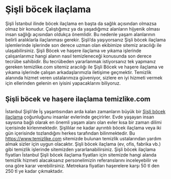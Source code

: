 # Şişli böcek ilaçlama 
Şişli İstanbul ilinde böcek ilaçlama en başta da sağlık açısından olmazsa olmaz bir konudur. Çalıştığımız ya da yaşadığımız alanların hijyenik olması insan sağlığı açısından oldukça önemlidir. Bu nedenle yaşam alanlarının belirli aralıklarla ilaçlanması gerekir. Şişli’da yaşıyorsanız Şişli böcek ilaçlama işlemlerinde işlerinde son derece uzman olan ekibimize sitemiz aracılığı ile ulaşabilirsiniz. Şişli Böcek ve haşere ilaçlama ve yıkama işlerinde çalışanlarımız hangi alanın nasıl temizleneceği konusunda son derece tecrübe sahibidir. Bu tecrübeden yararlanmak istiyorsanız tek yapmanız gereken temizlike.com sitemiz aracılığı ile Şişli Böcek ve haşere ilaçlama ve yıkama işlerinde çalışan arkadaşlarımızla iletişime geçmektir. Temizlik alanında hizmet veren ustalarımıza güveniyor, sizlere en iyi hizmeti vermek için ellerinden gelenin en iyisini yapacaklarını biliyoruz.

## Şişli böcek ve haşere ilaçlama temizlike.com
İstanbul Şişli’de İş yaşantısından arda kalan zamanların büyük bir [Şişli böcek ilaçlama](https://www.temizlike.com/sisli/)  çoğunluğunu insanlar evlerinde geçirirler. Evde yaşayan insan sayısına bağlı olarak en önemli yaşam alanı olan evler kısa bir zaman dilimi içerisinde kirlenmektedir. Şişlilılar ne kadar ayrıntılı böcek ilaçlama veya iki gün içerisinde tozlandığını herkes tarafından bilinmektedir. Bu https://www.temizlike.com sitemizde bulunan temizlik ustalarından yardım almak sizler için uygun olacaktır. Şişli böcek ilaçlama (ev, ofis, fabrika vb.) gibi temizlik işlerinde sitemizden yararlanabilirsiniz.
Şişli böcek ilaçlama fiyatları
İstanbul Şişli böcek ilaçlama fiyatları için sitemizde hangi alanda temizlik hizmeti alacaksanız personelimizin referanslarını inceleyebilir ve ona göre karar verebilirsiniz. Metrekara fiyatları haşerelere karşı 50 tl den 250 tl ye kadar çıkmaktadır.
